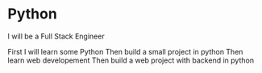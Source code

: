 # Python

I will be a Full Stack Engineer

First I will learn some Python
Then build a small project in python
Then learn web developement
Then build a web project with backend in python
